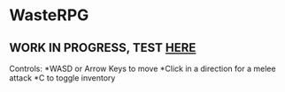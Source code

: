 # WasteRPG
## WORK IN PROGRESS, TEST [HERE](https://wastesquadatwaterloo.github.io/WasteRPG/)
Controls:
*WASD or Arrow Keys to move
*Click in a direction for a melee attack
*C to toggle inventory
